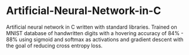 # Artificial-Neural-Network-in-C
Artificial neural network in C written with standard libraries. Trained on MNIST database of handwritten digits with a hovering accuracy of 84% - 88% using  sigmoid and softmax as activations and gradient descent with the goal of reducing cross entropy loss. 
